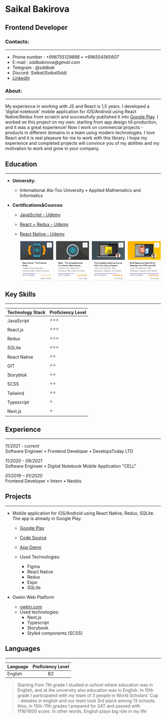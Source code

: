 # Saikal Bakirova

## Frontend Developer

### Contacts:

---

- Phone number : _+996755129888_ • _+996554565607_
- E-mail : _sddbakirova@gmail.com_
- Telegram : _@sddbak_
- Discord: _Saikal(SaikalSdd)_
- _[LinkedIn](https://www.linkedin.com/in/saikal-bakirova/)_

### About:

---

My experience in working with JS and React is 1,5 years. I developed a ‘digital notebook’
mobile application for iOS/Android using React Native/Redux from
scratch and successfully published it into [Google Play](https://play.google.com/store/apps/details?id=com.bakirovasdd.digital_notebook_cell). I worked on this
project on my own: starting from app design till production, and it was
a great experience! Now I work on commercial projects - products in different domains in a team using modern technologies. I love React and it is real pleasure for me to work with this library. I hope my experience and completed projects will convince you of my abilities and my motivation to work and grow in your company.

## Education

---

- **University**:

  - International Ala-Too University • Applied Mathematics and Informatics

- **Certifications&Cources**:

  - [JavaScript - Udemy](https://www.udemy.com/course/the-complete-javascript-course/)
  - [React + Redux - Udemy](https://www.udemy.com/course/react-the-complete-guide-incl-redux/)
  - [React Native - Udemy](https://www.udemy.com/course/react-native-the-practical-guide/)

    ![Cources screenshot](./cources_screenshot.png)

## Key Skills

---

| Technology Stack | Proficiency Level |
| ---------------- | ----------------- |
| JavaScript       | ⭐⭐⭐            |
| React.js         | ⭐⭐⭐            |
| Redux            | ⭐⭐⭐            |
| SQLite           | ⭐⭐⭐            |
| React Native     | ⭐⭐              |
| GIT              | ⭐⭐              |
| Storyblok        | ⭐⭐              |
| SCSS             | ⭐⭐              |
| Tailwind         | ⭐⭐              |
| Typescript       | ⭐                |
| Next.js          | ⭐                |

## Experience

---

_11/2021 - current_  
Software Engineer • Frontend Developer • DevelopsToday LTD

_11/2020 - 09/2021_  
Software Engineer • Digital Notebook Mobile Application "CELL"

_01/2019 – 01/2020_  
Frontend Developer • Intern • Neobis

## Projects

---

- Mobile application for iOS/Android using React Native, Redux, SQLite. The app is already in Google Play.

  - [Google Play](https://play.google.com/store/apps/details?id=com.bakirovasdd.digital_notebook_cell)
  - [Code Source](https://github.com/SaikalSdd/cell-app)
  - [App Demo](https://www.youtube.com/watch?v=SZVCg4qr_ms)

  - Used Technologies:
    - Figma
    - React Native
    - Redux
    - Expo
    - SQLite

- Owkin Web Platform
  - [owkin.com](https://owkin.com/)
  - Used technologies:
    - Next.js
    - Typescript
    - Storybook
    - Styled components (SCSS)

## Languages

---

| Language | Proficiency Level |
| -------- | :---------------: |
| English  |        B2         |

> Starting from 7th grade I studied in school where education was in English, and at the university also education was in English. In 10th grade I participated with my team of 3 people in World Scholars' Cup - debates in english and our team took 3rd place among 13 schools. Also, in 10th-11th grades I prepared for SAT and passed with 1116/1600 score. In other words, English plays big role in my life
